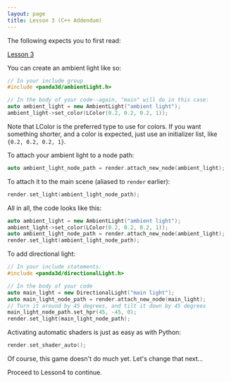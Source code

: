 ```yaml
---
layout: page
title: Lesson 3 (C++ Addendum)
---
```

The following expects you to first read:

[Lesson 3](https://arsthaumaturgis.github.io/Panda3DTutorial.io/tutorial/tut_lesson03.html)

You can create an ambient light like so:
```c++
// In your include group
#include <panda3d/ambientLight.h>
```

```c++
// In the body of your code--again, "main" will do in this case:
auto ambient_light = new AmbientLight("ambient light");
ambient_light->set_color(LColor(0.2, 0.2, 0.2, 1));
```

Note that LColor is the preferred type to use for colors.  If you want
something shorter, and a color is expected, just use an initializer
list, like `{0.2, 0.2, 0.2, 1}`.

To attach your ambient light to a node path:

```c++
auto ambient_light_node_path = render.attach_new_node(ambient_light);
```

To attach it to the main scene (aliased to `render` earlier):

```c++
render.set_light(ambient_light_node_path);
```

All in all, the code looks like this:
```c++
auto ambient_light = new AmbientLight("ambient light");
ambient_light->set_color(LColor(0.2, 0.2, 0.2, 1));
auto ambient_light_node_path = render.attach_new_node(ambient_light);
render.set_light(ambient_light_node_path);
```

To add directional light:
```c++
// In your include statements:
#include <panda3d/directionalLight.h>
```

```c++
// In the body of your code
auto main_light = new DirectionalLight("main light");
auto main_light_node_path = render.attach_new_node(main_light);
// Turn it around by 45 degrees, and tilt it down by 45 degrees
main_light_node_path.set_hpr(45, -45, 0);
render.set_light(main_light_node_path);
```

Activating automatic shaders is just as easy as with Python:

```c++
render.set_shader_auto();
```

Of course, this game doesn't do much yet. Let's change that next...

Proceed to Lesson4 to continue.
